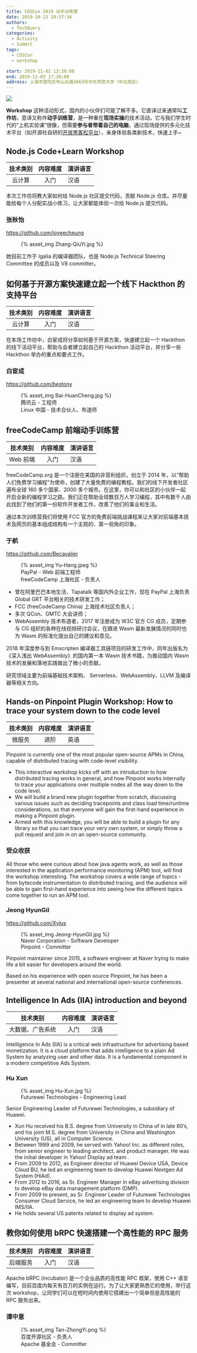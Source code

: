 ```yaml
---
title: COSCon 2019 动手训练营
date: 2019-10-13 20:37:34
authors:
  - TechQuery
categories:
  - Activity
  - Summit
tags:
  - COSCon
  - workshop

start: 2019-11-02 13:30:00
end: 2019-11-03 17:30:00
address: 上海市普陀区中山北路3663号华东师范大学（中北校区）
---
```


![](https://www.nmbu.no/sites/default/files/styles/linkboxes/public/workshopbilde_0.png?itok=rJGeB-FS)

**Workshop** 这种活动形式，国内的小伙伴们可能了解不多。它直译过来通常叫**工作坊**，意译又称作**动手训练营**，是一种重在**现场实操**的技术活动。它与我们学生时代的“上机实验课”很像，但需要**参与者带着自己的电脑**，通过现场提供的多元化技术平台（如开源社自研的[开放黑客松平台][1]），亲身体验各类新技术，快速上手~

<!-- more -->

## Node.js Code+Learn Workshop

| 技术类别 | 内容难度 | 演讲语言 |
| :------: | :------: | :------- |
|  云计算  |   入门   | 汉语     |

本次工作坊将教大家如何给 Node.js 社区提交代码，贡献 Node.js 仓库。并尽量能给每个人分配实战小练习，让大家都能体验一次给 Node.js 提交代码。

### 张秋怡

https://github.com/joyeecheung

<figure>
{% asset_img Zhang-QiuYi.jpg %}
</figure>

她目前工作于 Igalia 的编译器团队，也是 Node.js Technical Steering Committee 的成员以及 V8 committer。

## 如何基于开源方案快速建立起一个线下 Hackthon 的支持平台

| 技术类别 | 内容难度 | 演讲语言 |
| :------: | :------: | :------- |
|  云计算  |   入门   | 汉语     |

在本场工作坊中，白宦成将分享如何基于开源方案，快速建立起一个 Hackthon 的线下活动平台，帮助与会者建立起自己的 Hackthon 活动平台，并分享一些 Hackthon 举办的重点和要点工作。

### 白宦成

https://github.com/bestony

<figure>
{% asset_img Bai-HuanCheng.jpg %}
  <figcaption>腾讯云 - 工程师</figcaption>
  <figcaption>Linux 中国 - 技术合伙人、布道师</figcaption>
</figure>

## freeCodeCamp 前端动手训练营

| 技术类别 | 内容难度 | 演讲语言 |
| :------: | :------: | :------- |
| Web 前端 |   入门   | 汉语     |

freeCodeCamp.org 是一个注册在美国的非营利组织，创立于 2014 年，以“帮助人们免费学习编程”为使命，创建了大量免费的编程教程。我们的线下开发者社区遍布全球 160 多个国家、2000 多个城市。在这里，你可以和社区的小伙伴一起开启全新的编程学习之路。我们正在帮助全球数百万人学习编程，其中有数千人由此找到了他们的第一份软件开发者工作，改善了他们的事业和生活。

通过本次训练营我们将使用 FCC 官方的免费前端挑战课程来让大家对前端基本技术及网页的基本组成结构有一个主观的、第一视角的印象。

### 于航

https://github.com/Becavalier

<figure>
{% asset_img Yu-Hang.jpeg %}
  <figcaption>PayPal - Web 前端工程师</figcaption>
  <figcaption>freeCodeCamp 上海社区 - 负责人</figcaption>
</figure>

- 曾在阿里巴巴本地生活、Tapatalk 等国内外企业工作，现在 PayPal 上海负责 Global GRT 平台相关的技术研发工作；
- FCC (freeCodeCamp China) 上海技术社区负责人；
- 多次 QCon、GMTC 大会讲师；
- WebAssembly 技术布道者，2017 年注册成为 W3C 官方 CG 成员，定期参与 CG 组织的各种在线视频研讨会议，在跟进 Wasm 最新发展情况的同时也为 Wasm 的标准化提出自己的建议和意见。

2018 年深度参与到 Emscripten 编译器工具链项目的研发工作中，同年出版名为《深入浅出 WebAssembly》的国内第一本 Wasm 技术书籍，为推动国内 Wasm 技术的发展和落地实践做出了微小的贡献。

研究领域主要为前端基础技术架构、 Serverless、WebAssembly、LLVM 及编译器等相关方向。

## Hands-on Pinpoint Plugin Workshop: How to trace your system down to the code level

| 技术类别 | 内容难度 | 演讲语言 |
| :------: | :------: | :------- |
|  微服务  |   进阶   | 英语     |

Pinpoint is currently one of the most popular open-source APMs in China, capable of distributed tracing with code-level visibility.

- This interactive workshop kicks off with an introduction to how distributed tracing works in general, and how Pinpoint works internally to trace your applications over multiple nodes all the way down to the code level.
- We will build a brand new plugin together from scratch, discussing various issues such as deciding tracepoints and class load time/runtime considerations, so that everyone will gain the first-hand experience in making a Pinpoint plugin.
- Armed with this knowledge, you will be able to build a plugin for any library so that you can trace your very own system, or simply throw a pull request and join in on an open-source community.

### 受众收获

All those who were curious about how java agents work, as well as those interested in the application performance monitoring (APM) tool, will find the workshop interesting. The workshop covers a wide range of topics - from bytecode instrumentation to distributed tracing, and the audience will be able to gain first-hand experience into seeing how the different topics come together to run an APM tool.

### Jeong HyunGil

https://github.com/Xylus

<figure>
{% asset_img Jeong-HyunGil.jpg %}
  <figcaption>Naver Corporation - Software Developer</figcaption>
  <figcaption>Pinpoint - Committer</figcaption>
</figure>

Pinpoint maintainer since 2015, a software engineer at Naver trying to make life a bit easier for developers around the world.

Based on his experience with open source Pinpoint, he has been a presenter at several national and international open-source conferences.

## Intelligence In Ads (IIA) introduction and beyond

|     技术类别     | 内容难度 | 演讲语言 |
| :--------------: | :------: | :------- |
| 大数据、广告系统 |   入门   | 汉语     |

Intelligence In Ads (IIA) is a critical web infrastructure for advertising based monetization. It is a cloud platform that adds intelligence to a plain Ad System by analyzing user and other data. It is a fundamental component in a modern competitive Ads System.

### Hu Xun

<figure>
{% asset_img Hu-Xun.jpg %}
  <figcaption>Futurewei Technologies - Engineering Lead</figcaption>
</figure>

Senior Engineering Leader of Futurewei Technologies, a subsidiary of Huawei.

- Xun Hu received his B.S. degree from University in China of in late 80’s, and his joint M.S. degree from University in China and Washington University (US), all in Computer Science.
- Between 1999 and 2009, he served with Yahoo! Inc. as different roles, from senior engineer to leading architect, and product manager. He was the initial developer in Yahoo! Display ad team .
- From 2009 to 2012, as Engineer director of Huawei Device USA, Device Cloud BU, he led an engineering team to develop Huawei Nextgen Ad System (HiAd).
- From 2012 to 2016, as Sr. Engineer Manager in eBay advertising division to develop eBay data management platform (DMP).
- From 2009 to present, as Sr. Engineer Leader of Futurewei Technologies Consumer Cloud Service, he led an engineering team to develop Huawei IMS/IIA.
- He holds several US patents related to display ad system.

## 教你如何使用 bRPC 快速搭建一个高性能的 RPC 服务

| 技术类别 | 内容难度 | 演讲语言 |
| :------: | :------: | :------- |
| 后端服务 |   入门   | 汉语     |

Apache bRPC (incubator) 是一个企业品质的高性能 RPC 框架，使用 C++ 语言编写，目前百度内每天有百万的实例在运行。为了让大家更熟悉它的使用，举行这次 workshop，让同学们可以在短时间内使用它搭建出一个简单但是高性能的 RPC 服务出来。

### 谭中意

<figure>
{% asset_img Tan-ZhongYi.png %}
  <figcaption>百度开源社区 - 负责人</figcaption>
  <figcaption>Apache 基金会 - Committer</figcaption>
</figure>

[1]: http://hacking.kaiyuanshe.cn/
